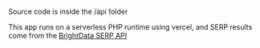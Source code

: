 Source code is inside the /api folder

This app runs on a serverless PHP runtime using vercel, and SERP results come from the [BrightData SERP API]([https://brightdata.com/](https://help.brightdata.com/hc/en-us/sections/16062473940113-SERP-API?_gl=1*g4hr5n*_gcl_au*MTk1MzgwNjU4MS4xNzA1NjIyNjMy*_ga*MjA3NjE1MTU2Ni4xNzA1NjIyNjMy*_ga_KQX3XWKR2T*MTcwNTY3NzY0My41LjEuMTcwNTY3NzY0My42MC4wLjA.)https://help.brightdata.com/hc/en-us/sections/16062473940113-SERP-API?_gl=1*g4hr5n*_gcl_au*MTk1MzgwNjU4MS4xNzA1NjIyNjMy*_ga*MjA3NjE1MTU2Ni4xNzA1NjIyNjMy*_ga_KQX3XWKR2T*MTcwNTY3NzY0My41LjEuMTcwNTY3NzY0My42MC4wLjA.)
